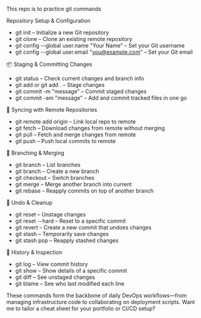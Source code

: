 This repo is to practice git commands

 Repository Setup & Configuration
- git init – Initialize a new Git repository
- git clone <repo-url> – Clone an existing remote repository
- git config --global user.name "Your Name" – Set your Git username
- git config --global user.email "you@example.com" – Set your Git email

📦 Staging & Committing Changes
- git status – Check current changes and branch info
- git add <file> or git add . – Stage changes
- git commit -m "message" – Commit staged changes
- git commit -am "message" – Add and commit tracked files in one go

🔄 Syncing with Remote Repositories
- git remote add origin <url> – Link local repo to remote
- git fetch – Download changes from remote without merging
- git pull – Fetch and merge changes from remote
- git push – Push local commits to remote

🌿 Branching & Merging
- git branch – List branches
- git branch <name> – Create a new branch
- git checkout <branch> – Switch branches
- git merge <branch> – Merge another branch into current
- git rebase <branch> – Reapply commits on top of another branch

🧹 Undo & Cleanup
- git reset – Unstage changes
- git reset --hard <commit> – Reset to a specific commit
- git revert <commit> – Create a new commit that undoes changes
- git stash – Temporarily save changes
- git stash pop – Reapply stashed changes

📜 History & Inspection
- git log – View commit history
- git show <commit> – Show details of a specific commit
- git diff – See unstaged changes
- git blame <file> – See who last modified each line

These commands form the backbone of daily DevOps workflows—from managing infrastructure code to collaborating on deployment scripts. Want me to tailor a cheat sheet for your portfolio or CI/CD setup?
